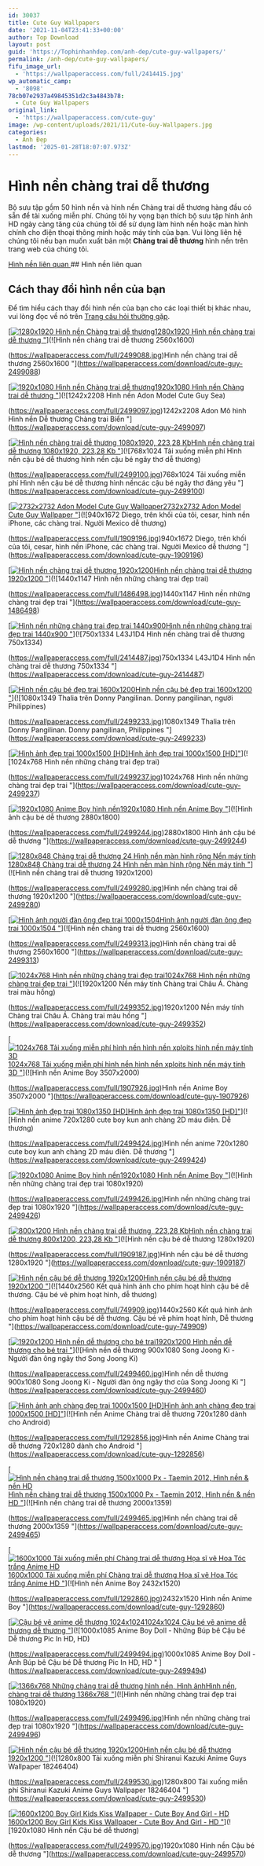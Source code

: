 ```yaml
---
id: 30037
title: Cute Guy Wallpapers
date: '2021-11-04T23:41:33+00:00'
author: Top Download
layout: post
guid: 'https://Tophinhanhdep.com/anh-dep/cute-guy-wallpapers/'
permalink: /anh-dep/cute-guy-wallpapers/
fifu_image_url:
  - 'https://wallpaperaccess.com/full/2414415.jpg'
wp_automatic_camp:
  - '8098'
78cb07e2937a49845351d2c3a4843b78:
  - Cute Guy Wallpapers
original_link:
  - 'https://wallpaperaccess.com/cute-guy'
image: /wp-content/uploads/2021/11/Cute-Guy-Wallpapers.jpg
categories:
  - Ảnh Đẹp
lastmod: '2025-01-28T18:07:07.973Z'
---
```

# Hình nền chàng trai dễ thương

Bộ sưu tập gồm 50 hình nền và hình nền Chàng trai dễ thương hàng đầu có sẵn để tải xuống miễn phí. Chúng tôi hy vọng bạn thích bộ sưu tập hình ảnh HD ngày càng tăng của chúng tôi để sử dụng làm hình nền hoặc màn hình chính cho điện thoại thông minh hoặc máy tính của bạn. Vui lòng liên hệ chúng tôi nếu bạn muốn xuất bản một **Chàng trai dễ thương** hình nền trên trang web của chúng tôi.

[Hình nền liên quan ](#related) ## Hình nền liên quan

## Cách thay đổi hình nền của bạn

Để tìm hiểu cách thay đổi hình nền của bạn cho các loại thiết bị khác nhau, vui lòng đọc về nó trên [Trang câu hỏi thường gặp](https://tophinhanhdep.com/faq/).

  
[[![1280x1920 Hình nền Chàng trai dễ thương](https://wallpaperaccess.com/full/2414415.jpg)1280x1920 Hình nền chàng trai dễ thương "](https://wallpaperaccess.com/download/cute-guy-2414415)](![Hình nền chàng trai dễ thương 2560x1600)

(https://wallpaperaccess.com/full/2499088.jpg)Hình nền chàng trai dễ thương 2560x1600 "](https://wallpaperaccess.com/download/cute-guy-2499088)

[[![1920x1080 Hình nền Chàng trai dễ thương](https://wallpaperaccess.com/full/2499090.jpg)1920x1080 Hình nền Chàng trai dễ thương "](https://wallpaperaccess.com/download/cute-guy-2499090)](![1242x2208 Hình nền Adon Model Cute Guy Sea)

(https://wallpaperaccess.com/full/2499097.jpg)1242x2208 Adon Mô hình Hình nền Dễ thương Chàng trai Biển "](https://wallpaperaccess.com/download/cute-guy-2499097)

[[![Hình nền chàng trai dễ thương 1080x1920, 223,28 Kb](https://wallpaperaccess.com/full/2414469.jpg)Hình nền chàng trai dễ thương 1080x1920, 223,28 Kb "](https://wallpaperaccess.com/download/cute-guy-2414469)](![768x1024 Tải xuống miễn phí Hình nền cậu bé dễ thương hình nền cậu bé ngây thơ dễ thương)

(https://wallpaperaccess.com/full/2499100.jpg)768x1024 Tải xuống miễn phí Hình nền cậu bé dễ thương hình nềncác cậu bé ngây thơ đáng yêu "](https://wallpaperaccess.com/download/cute-guy-2499100)

[[![2732x2732 Adon Model Cute Guy Wallpaper](https://wallpaperaccess.com/full/2499175.jpg)2732x2732 Adon Model Cute Guy Wallpaper "](https://wallpaperaccess.com/download/cute-guy-2499175)](![940x1672 Diego, trên khối của tôi, cesar, hình nền iPhone, các chàng trai.  Người Mexico dễ thương)

(https://wallpaperaccess.com/full/1909196.jpg)940x1672 Diego, trên khối của tôi, cesar, hình nền iPhone, các chàng trai. Người Mexico dễ thương "](https://wallpaperaccess.com/download/cute-guy-1909196)

[[![Hình nền chàng trai dễ thương 1920x1200](https://wallpaperaccess.com/full/2499183.jpg)Hình nền chàng trai dễ thương 1920x1200 "](https://wallpaperaccess.com/download/cute-guy-2499183)](![1440x1147 Hình nền những chàng trai đẹp trai)

(https://wallpaperaccess.com/full/1486498.jpg)1440x1147 Hình nền những chàng trai đẹp trai "](https://wallpaperaccess.com/download/cute-guy-1486498)

[[![Hình nền những chàng trai đẹp trai 1440x900](https://wallpaperaccess.com/full/2499227.jpg)Hình nền những chàng trai đẹp trai 1440x900 "](https://wallpaperaccess.com/download/cute-guy-2499227)](![750x1334 L43J1D4 Hình nền chàng trai dễ thương 750x1334)

(https://wallpaperaccess.com/full/2414487.jpg)750x1334 L43J1D4 Hình nền chàng trai dễ thương 750x1334 "](https://wallpaperaccess.com/download/cute-guy-2414487)

[[![Hình nền cậu bé đẹp trai 1600x1200](https://wallpaperaccess.com/full/1486504.jpg)Hình nền cậu bé đẹp trai 1600x1200 "](https://wallpaperaccess.com/download/cute-guy-1486504)](![1080x1349 Thalia trên Donny Pangilinan.  Donny pangilinan, người Philippines)

(https://wallpaperaccess.com/full/2499233.jpg)1080x1349 Thalia trên Donny Pangilinan. Donny pangilinan, Philippines "](https://wallpaperaccess.com/download/cute-guy-2499233)

[[![Hình ảnh đẹp trai 1000x1500 [HD]](https://wallpaperaccess.com/full/1457727.jpg)Hình ảnh đẹp trai 1000x1500 \[HD\]"](https://wallpaperaccess.com/download/cute-guy-1457727)](![1024x768 Hình nền những chàng trai đẹp trai)

(https://wallpaperaccess.com/full/2499237.jpg)1024x768 Hình nền những chàng trai đẹp trai "](https://wallpaperaccess.com/download/cute-guy-2499237)

[[![1920x1080 Anime Boy hình nền](https://wallpaperaccess.com/full/2366304.jpg)1920x1080 Hình nền Anime Boy "](https://wallpaperaccess.com/download/cute-guy-2366304)](![Hình ảnh cậu bé dễ thương 2880x1800)

(https://wallpaperaccess.com/full/2499244.jpg)2880x1800 Hình ảnh cậu bé dễ thương "](https://wallpaperaccess.com/download/cute-guy-2499244)

[[![1280x848 Chàng trai dễ thương 24 Hình nền màn hình rộng Nền máy tính](https://wallpaperaccess.com/full/2499245.jpg)1280x848 Chàng trai dễ thương 24 Hình nền màn hình rộng Nền máy tính "](https://wallpaperaccess.com/download/cute-guy-2499245)](![Hình nền chàng trai dễ thương 1920x1200)

(https://wallpaperaccess.com/full/2499280.jpg)Hình nền chàng trai dễ thương 1920x1200 "](https://wallpaperaccess.com/download/cute-guy-2499280)

[[![Hình ảnh người đàn ông đẹp trai 1000x1504](https://wallpaperaccess.com/full/2499310.jpg)Hình ảnh người đàn ông đẹp trai 1000x1504 "](https://wallpaperaccess.com/download/cute-guy-2499310)](![Hình nền chàng trai dễ thương 2560x1600)

(https://wallpaperaccess.com/full/2499313.jpg)Hình nền chàng trai dễ thương 2560x1600 "](https://wallpaperaccess.com/download/cute-guy-2499313)

[[![1024x768 Hình nền những chàng trai đẹp trai](https://wallpaperaccess.com/full/2499328.jpg)1024x768 Hình nền những chàng trai đẹp trai "](https://wallpaperaccess.com/download/cute-guy-2499328)](![1920x1200 Nền máy tính Chàng trai Châu Á.  Chàng trai màu hồng)

(https://wallpaperaccess.com/full/2499352.jpg)1920x1200 Nền máy tính Chàng trai Châu Á. Chàng trai màu hồng "](https://wallpaperaccess.com/download/cute-guy-2499352)

[[![1024x768 Tải xuống miễn phí hình nền hình nền xploits hình nền máy tính 3D](https://wallpaperaccess.com/full/2499367.jpg)1024x768 Tải xuống miễn phí hình nền hình nền xploits hình nền máy tính 3D "](https://wallpaperaccess.com/download/cute-guy-2499367)](![Hình nền Anime Boy 3507x2000)

(https://wallpaperaccess.com/full/1907926.jpg)Hình nền Anime Boy 3507x2000 "](https://wallpaperaccess.com/download/cute-guy-1907926)

[[![Hình ảnh đẹp trai 1080x1350 [HD]](https://wallpaperaccess.com/full/2499423.jpg)Hình ảnh đẹp trai 1080x1350 \[HD\]"](https://wallpaperaccess.com/download/cute-guy-2499423)](![Hình nền anime 720x1280 cute boy kun anh chàng 2D máu điên.  Dễ thương)

(https://wallpaperaccess.com/full/2499424.jpg)Hình nền anime 720x1280 cute boy kun anh chàng 2D máu điên. Dễ thương "](https://wallpaperaccess.com/download/cute-guy-2499424)

[[![1920x1080 Anime Boy hình nền](https://wallpaperaccess.com/full/1292845.jpg)1920x1080 Hình nền Anime Boy "](https://wallpaperaccess.com/download/cute-guy-1292845)](![Hình nền những chàng trai đẹp trai 1080x1920)

(https://wallpaperaccess.com/full/2499426.jpg)Hình nền những chàng trai đẹp trai 1080x1920 "](https://wallpaperaccess.com/download/cute-guy-2499426)

[[![800x1200 Hình nền chàng trai dễ thương, 223,28 Kb](https://wallpaperaccess.com/full/2499428.jpg)Hình nền chàng trai dễ thương 800x1200, 223,28 Kb "](https://wallpaperaccess.com/download/cute-guy-2499428)](![Hình nền cậu bé dễ thương 1280x1920)

(https://wallpaperaccess.com/full/1909187.jpg)Hình nền cậu bé dễ thương 1280x1920 "](https://wallpaperaccess.com/download/cute-guy-1909187)

[[![Hình nền cậu bé dễ thương 1920x1200](https://wallpaperaccess.com/full/1909194.jpg)Hình nền cậu bé dễ thương 1920x1200 "](https://wallpaperaccess.com/download/cute-guy-1909194)](![1440x2560 Kết quả hình ảnh cho phim hoạt hình cậu bé dễ thương.  Cậu bé vẽ phim hoạt hình, dễ thương)

(https://wallpaperaccess.com/full/749909.jpg)1440x2560 Kết quả hình ảnh cho phim hoạt hình cậu bé dễ thương. Cậu bé vẽ phim hoạt hình, Dễ thương "](https://wallpaperaccess.com/download/cute-guy-749909)

[[![1920x1200 Hình nền dễ thương cho bé trai](https://wallpaperaccess.com/full/2499453.jpg)1920x1200 Hình nền dễ thương cho bé trai "](https://wallpaperaccess.com/download/cute-guy-2499453)](![Hình nền dễ thương 900x1080 Song Joong Ki - Người đàn ông ngây thơ Song Joong Ki)

(https://wallpaperaccess.com/full/2499460.jpg)Hình nền dễ thương 900x1080 Song Joong Ki - Người đàn ông ngây thơ của Song Joong Ki "](https://wallpaperaccess.com/download/cute-guy-2499460)

[[![Hình ảnh anh chàng đẹp trai 1000x1500 [HD]](https://wallpaperaccess.com/full/2499462.jpg)Hình ảnh anh chàng đẹp trai 1000x1500 \[HD\]"](https://wallpaperaccess.com/download/cute-guy-2499462)](![Hình nền Anime Chàng trai dễ thương 720x1280 dành cho Android)

(https://wallpaperaccess.com/full/1292856.jpg)Hình nền Anime Chàng trai dễ thương 720x1280 dành cho Android "](https://wallpaperaccess.com/download/cute-guy-1292856)

[[![Hình nền chàng trai dễ thương 1500x1000 Px - Taemin 2012, Hình nền & nền HD](https://wallpaperaccess.com/full/2499464.jpg)Hình nền chàng trai dễ thương 1500x1000 Px - Taemin 2012, Hình nền &amp; nền HD "](https://wallpaperaccess.com/download/cute-guy-2499464)](![Hình nền chàng trai dễ thương 2000x1359)

(https://wallpaperaccess.com/full/2499465.jpg)Hình nền chàng trai dễ thương 2000x1359 "](https://wallpaperaccess.com/download/cute-guy-2499465)

[[![1600x1000 Tải xuống miễn phí Chàng trai dễ thương Họa sĩ vẽ Hoa Tóc trắng Anime HD](https://wallpaperaccess.com/full/2499479.jpg)1600x1000 Tải xuống miễn phí Chàng trai dễ thương Họa sĩ vẽ Hoa Tóc trắng Anime HD "](https://wallpaperaccess.com/download/cute-guy-2499479)](![Hình nền Anime Boy 2432x1520)

(https://wallpaperaccess.com/full/1292860.jpg)2432x1520 Hình nền Anime Boy "](https://wallpaperaccess.com/download/cute-guy-1292860)

[[![Cậu bé vẽ anime dễ thương 1024x1024](https://wallpaperaccess.com/full/2499492.jpg)1024x1024 Cậu bé vẽ anime dễ thương dễ thương "](https://wallpaperaccess.com/download/cute-guy-2499492)](![1000x1085 Anime Boy Doll - Những Búp bê Cậu bé Dễ thương Pic In HD, HD)

(https://wallpaperaccess.com/full/2499494.jpg)1000x1085 Anime Boy Doll - Ảnh Búp bê Cậu bé Dễ thương Pic In HD, HD " ](https://wallpaperaccess.com/download/cute-guy-2499494)

[[![1366x768 Những chàng trai dễ thương hình nền, Hình ảnh](https://wallpaperaccess.com/full/2499495.jpg)Hình nền, chàng trai dễ thương 1366x768 "](https://wallpaperaccess.com/download/cute-guy-2499495)](![Hình nền những chàng trai đẹp trai 1080x1920)

(https://wallpaperaccess.com/full/2499496.jpg)Hình nền những chàng trai đẹp trai 1080x1920 "](https://wallpaperaccess.com/download/cute-guy-2499496)

[[![Hình nền cậu bé dễ thương 1920x1200](https://wallpaperaccess.com/full/2499510.jpg)Hình nền cậu bé dễ thương 1920x1200 "](https://wallpaperaccess.com/download/cute-guy-2499510)](![1280x800 Tải xuống miễn phí Shiranui Kazuki Anime Guys Wallpaper 18246404)

(https://wallpaperaccess.com/full/2499530.jpg)1280x800 Tải xuống miễn phí Shiranui Kazuki Anime Guys Wallpaper 18246404 "](https://wallpaperaccess.com/download/cute-guy-2499530)

[[![1600x1200 Boy Girl Kids Kiss Wallpaper - Cute Boy And Girl - HD](https://wallpaperaccess.com/full/2499569.jpg)1600x1200 Boy Girl Kids Kiss Wallpaper - Cute Boy And Girl - HD "](https://wallpaperaccess.com/download/cute-guy-2499569)](![1920x1080 Hình nền Cậu bé dễ thương)

(https://wallpaperaccess.com/full/2499570.jpg)1920x1080 Hình nền Cậu bé dễ thương "](https://wallpaperaccess.com/download/cute-guy-2499570)
